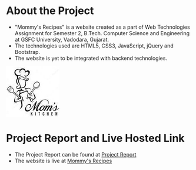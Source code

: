 # About the Project
* "Mommy's Recipes" is a website created as a part of Web Technologies Assignment for Semester 2, B.Tech. Computer Science and Engineering at GSFC University, Vadodara, Gujarat.
* The technologies used are HTML5, CSS3, JavaScript, jQuery and Bootstrap.
* The website is yet to be integrated with backend technologies.

![Mommy's Recipes Website](https://github.com/Varada-D/mommysrecipes.github.io/blob/main/images/logo.jpg?raw=true)

# Project Report and Live Hosted Link
* The Project Report can be found at [Project Report](https://github.com/Varada-D/mommysrecipes.github.io/blob/main/Project%20Report%20-%20Mommy's%20Recipes%20Website.pdf)
* The website is live at [Mommy's Recipes](https://varada-d.github.io/mommysrecipes.github.io/)
